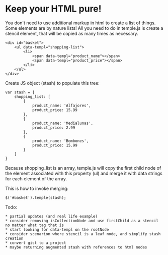 Keep your HTML pure!
================

You don't need to use additional markup in html to create a list of things. Some elements are by nature lists!
All you need to do in temple.js is create a stencil element, that will be copied as many times as necessary.

    <div id="basket">
        <ul data-templ="shopping-list">
            <li>
                <span data-templ="product_name"></span>
                <span data-templ="product_price"></span>
            </li>
        </ul>
    </div>

Create JS object (stash) to populate this tree:

    var stash = {
        shopping_list: [
            {
                product_name: 'Alfajores',
                product_price: 15.99
            },
            {
                product_name: 'Medialunas',
                product_price: 2.99
            },
            {
                product_name: 'Bombones',
                product_price: 15.99
            }
        ]
    }

Because shopping_list is an array, temple.js will copy the first child node of the element associated with this property (ul) and merge it with data strings for each element of the array.

This is how to invoke merging: 

    $('#basket').temple(stash);

Todo:

    * partial updates (and real life example)
    * consider removing isCollectionNode and use firstChild as a stencil no matter what tag that is
    * start looking for data-templ on the rootNode
    * consider scenarion where stencil is a leaf node, and simplify stash creation
    * convert gist to a project
    * maybe returning augmented stash with references to html nodes
